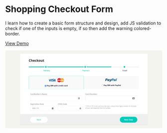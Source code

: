 # Shopping Checkout Form

I learn how to create a basic form structure and design, add JS validation to check if one of the inputs is empty, if so then add the warning colored-border.  

[View Demo](https://pamcy.github.io/50Websites/15-checkout-form)

![Shopping Checkout Form](./demo-checkout.png)
